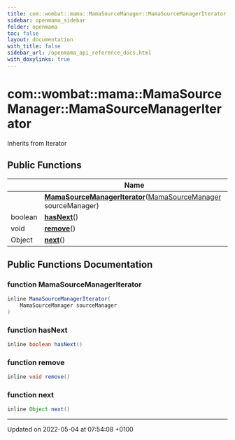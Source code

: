 ```yaml
---
title: com::wombat::mama::MamaSourceManager::MamaSourceManagerIterator
sidebar: openmama_sidebar
folder: openmama
toc: false
layout: documentation
with_title: false
sidebar_url: /openmama_api_reference_docs.html
with_doxylinks: true
---
```


# com::wombat::mama::MamaSourceManager::MamaSourceManagerIterator





Inherits from Iterator

## Public Functions

|                | Name           |
| -------------- | -------------- |
| | **[MamaSourceManagerIterator](classcom_1_1wombat_1_1mama_1_1MamaSourceManager_1_1MamaSourceManagerIterator.html#function-mamasourcemanageriterator)**([MamaSourceManager](classcom_1_1wombat_1_1mama_1_1MamaSourceManager.html) sourceManager) |
| boolean | **[hasNext](classcom_1_1wombat_1_1mama_1_1MamaSourceManager_1_1MamaSourceManagerIterator.html#function-hasnext)**() |
| void | **[remove](classcom_1_1wombat_1_1mama_1_1MamaSourceManager_1_1MamaSourceManagerIterator.html#function-remove)**() |
| Object | **[next](classcom_1_1wombat_1_1mama_1_1MamaSourceManager_1_1MamaSourceManagerIterator.html#function-next)**() |

## Public Functions Documentation

### function MamaSourceManagerIterator

```java
inline MamaSourceManagerIterator(
    MamaSourceManager sourceManager
)
```


### function hasNext

```java
inline boolean hasNext()
```


### function remove

```java
inline void remove()
```


### function next

```java
inline Object next()
```


-------------------------------

Updated on 2022-05-04 at 07:54:08 +0100